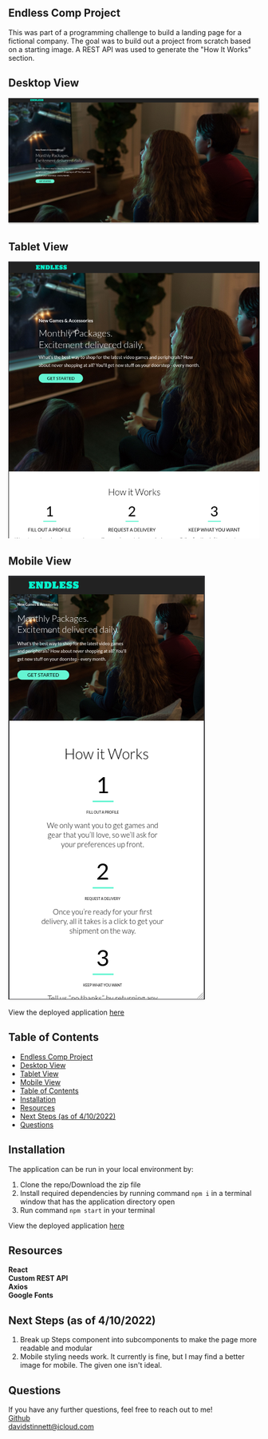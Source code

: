 ## Endless Comp Project

This was part of a programming challenge to build a landing page for a fictional company. The goal was to build out a project from scratch based on a starting image.
A REST API was used to generate the "How It Works" section.

## Desktop View

<img src = "public/desktopView.png" alt="screenshot of endless on desktop">

## Tablet View

<img src = "public/tabletView.png" alt="screenshot of endless on desktop">

## Mobile View

<img src = "public/mobileView.png" alt="screenshot of endless on desktop">

View the deployed application <a href = "https://young-lowlands-92384.herokuapp.com/">here</a>

## Table of Contents

- [Endless Comp Project](#endless-comp-project)
- [Desktop View](#desktop-view)
- [Tablet View](#tablet-view)
- [Mobile View](#mobile-view)
- [Table of Contents](#table-of-contents)
- [Installation](#installation)
- [Resources](#resources)
- [Next Steps (as of 4/10/2022)](#next-steps-as-of-4102022)
- [Questions](#questions)

## Installation

The application can be run in your local environment by:

1. Clone the repo/Download the zip file
2. Install required dependencies by running command `npm i` in a terminal window that has the application directory open
3. Run command `npm start` in your terminal

View the deployed application <a href = "https://young-lowlands-92384.herokuapp.com/">here</a>

## Resources

**React** <br>
**Custom REST API** <br>
**Axios** <br>
**Google Fonts**

## Next Steps (as of 4/10/2022)

1. Break up Steps component into subcomponents to make the page more readable and modular
2. Mobile styling needs work. It currently is fine, but I may find a better image for mobile. The given one isn't ideal.

## Questions

If you have any further questions, feel free to reach out to me! <br>
<a href='https://www.github.com/serjykalstryke'>Github</a> <br>
<a href='mailto:davidstinnett@icloud.com'>davidstinnett@icloud.com</a>
